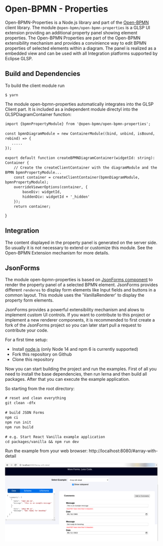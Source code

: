 # Open-BPMN - Properties

Open-BPMN-Properties is a Node.js library and part of the [Open-BPMN](../../README.md) client library. The module `@open-bpmn/open-bpmn-properties` is a  GLSP UI extension providing an additional property panel showing element properties. 
The Open-BPMN Properties are part of the Open-BPMN extensibility mechanism and provides a convinience way to edit BPMN properties of selected elements within a diagram. The panel is realized as a embedded view and can be used with all Integration platforms supported by Eclipse GLSP. 


## Build and Dependencies

To build the client module run

	$ yarn

The module open-bpmn-properties automatically integrates into the GLSP Client part. It is included as a independent module directyl into the GLSPDiagramContainer function:

	
	import {bpmnPropertyModule} from '@open-bpmn/open-bpmn-properties';
	
	const bpmnDiagramModule = new ContainerModule((bind, unbind, isBound, rebind) => {
	   .....
	});
	
	export default function createBPMNDiagramContainer(widgetId: string): Container {
	    // Create the createClientContainer with the diagramModule and the BPMN bpmnPropertyModule...
	    const container = createClientContainer(bpmnDiagramModule, bpmnPropertyModule);
	    overrideViewerOptions(container, {
	        baseDiv: widgetId,
	        hiddenDiv: widgetId + '_hidden'
	    });
	    return container;
}


## Integration

The content displayed in the property panel is generated on the server side. So usually it is not necessary to extend or customize this module. See the Open-BPMN Extension mechanism for more details. 



## JsonForms

The module open-bpmn-properties  is based on [JsonForms component](https://github.com/eclipsesource/jsonforms) to render the property panel of a selected BPMN element. JsonForms provides different `renderes` to display form elements like Input fields and buttons in a common layout. This module uses the 'VanillaRenderer' to display the property form elements.

JsonForms provides a powerful extensibility mechanism and alows to implement custom UI controls. If you want to contribute to this project or implement a new renderer components, it is recommended to first create a fork of the JsonForms project so you can later start pull a request to contribute your code.

For a first time setup:

* Install [node.js](https://nodejs.org/) (only Node 14 and npm 6 is currently supported)
* Fork this repository on Github 
* Clone this repository

Now you can start building the project and run the examples. First of all you need to install the base dependencies, then run lerna and then build all packages. After that you can execute the example application.

So starting from the root directory:

	# reset and clean everything
	git clean -dfx

	# build JSON Forms
	npm ci
	npm run init
	npm run build

	# e.g. Start React Vanilla example application
	cd packages/vanilla && npm run dev 

Run the example from your web browser: http://localhost:8080/#array-with-detail

<img src="../../doc/images/jsonforms/example-01.png" />


